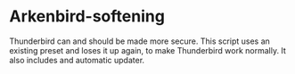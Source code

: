 # Arkenbird-softening
Thunderbird can and should be made more secure. This script uses an existing preset and loses it up again, to make Thunderbird work normally. It also includes and automatic updater.
